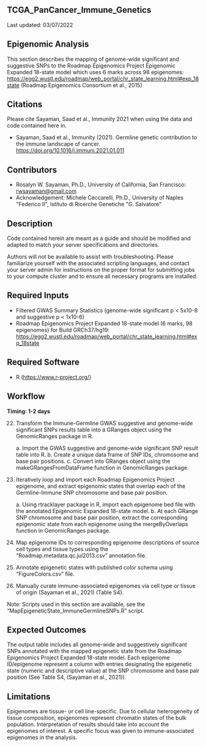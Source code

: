 ## TCGA_PanCancer_Immune_Genetics

Last updated: 03/07/2022

## Epigenomic Analysis

This section describes the mapping of genome-wide significant and suggestive SNPs to the Roadmap Epigenomics Project Epigenomic Expanded 18-state model which uses 6 marks across 98 epigenomes:  https://egg2.wustl.edu/roadmap/web_portal/chr_state_learning.html#exp_18state 
(Roadmap Epigenomics Consortium et al., 2015)

## Citations
Please cite Sayaman, Saad et al., Immunity 2021 when using the data and code contained here in. 
* Sayaman, Saad et al., Immunity (2021). Germline genetic contribution to the immune landscape of cancer. https://doi.org/10.1016/j.immuni.2021.01.011

## Contributors
* Rosalyn W. Sayaman, Ph.D., University of California, San Francisco: rwsayaman@gmail.com
* Acknowledgement: Michele Ceccarelli, Ph.D., University of Naples "Federico II", Istituto di Ricerche Genetiche "G. Salvatore"


## Description
Code contained herein are meant as a guide and should be modified and adapted to match your server specifications and directories.

Authors will not be available to assist with troubleshooting. Please familiarize yourself with the associated scripting languages, and contact your server admin for instructions on the proper format for submitting jobs to your compute cluster and to ensure all necessary programs are installed.


## Required Inputs
* Filtered GWAS Summary Statistics (genome-wide significant p < 5x10-8 and suggestive p < 1x10-6)
* Roadmap Epigenomics Project Expanded 18-state model (6 marks, 98 epigenomes) for Build GRCh37/hg19: https://egg2.wustl.edu/roadmap/web_portal/chr_state_learning.html#exp_18state

## Required Software
* R (https://www.r-project.org/)


## Workflow
**Timing: 1-2 days**

22.	Transform the Immune-Germline GWAS suggestive and genome-wide significant SNPs results table into a GRanges object using the GenomicRanges package in R.
    
    a.	Import the GWAS suggestive and genome-wide significant SNP result table into R.
    b.	Create a unique data frame of SNP IDs, chromosome and base pair positions.
    c.	Convert into GRanges object using the makeGRangesFromDataFrame function in GenomicRanges package.

23.	Iteratively loop and import each Roadmap Epigenomics Project epigenome, and extract epigenomic states that overlap each of the Germline-Immune SNP chromosome and base pair position.
    
    a.	Using rtracklayer package in R, import each epigenome bed file with the annotated Epigenomic Expanded 18-state model.
    b.	At each GRange SNP chromosome and base pair position, extract the corresponding epigenomic state from each epigenome using the mergeByOverlaps function in GenomicRanges package.

24.	Map epigenome IDs to corresponding epigenome descriptions of source cell types and tissue types using the “Roadmap.metadata.qc.jul2013.csv” annotation file.

25.	Annotate epigenetic states with published color schema using “FigureColors.csv” file.

26.	Manually curate immune-associated epigenomes via cell type or tissue of origin (Sayaman et al., 2021) (Table S4).

Note: 	Scripts used in this section are available, see the “MapEpigeneticState_ImmuneGermlineSNPs.R” script.



## Expected Outcomes

The output table includes all genome-wide and suggestively significant SNPs annotated with the mapped epigenetic state from the Roadmap Epigenomics Project Expanded 18-state model. Each epigenome ID/epigenome represent a column with entries designating the epigenetic state (numeric and descriptive value) at the SNP chromosome and base pair position (See Table S4, (Sayaman et al., 2021)).


## Limitations 

Epigenomes are tissue- or cell line-specific. Due to cellular heterogeneity of tissue composition, epigenomes represent chromatin states of the bulk population. Interpretation of results should take into account the epigenomes of interest. A specific focus was given to immune-associated epigenomes in the analysis.



